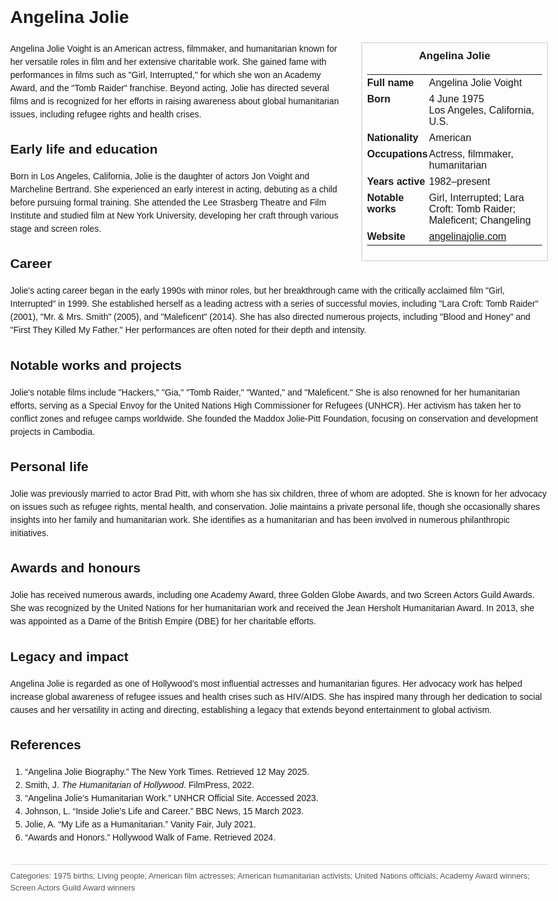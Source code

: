 <!DOCTYPE html>
<html>
<head>
  <title>Angelina Jolie – Profile</title>
  <style>
    body { font-family: Arial, sans-serif; margin: 2rem auto; max-width: 960px; line-height: 1.5; }
    aside.infobox { float: right; width: 280px; margin: 0 0 1rem 1.5rem; border: 1px solid #ccc; padding: 0.5rem; font-size: 0.9rem; }
    aside.infobox h3 { text-align: center; margin-top: 0; }
    aside.infobox table { width: 100%; border-collapse: collapse; }
    aside.infobox td { padding: 0.25rem 0; vertical-align: top; }
    h1 { margin-top: 0; }
    footer.categories { font-size: 0.8rem; color: #555; border-top: 1px solid #ddd; padding-top: 0.5rem; margin-top: 2rem; }
  </style>
</head>
<body>
  <h1>Angelina Jolie</h1>
  <aside class="infobox">
    <h3>Angelina Jolie</h3>
    <table>
      <tr><td><strong>Full name</strong></td><td>Angelina Jolie Voight</td></tr>
      <tr><td><strong>Born</strong></td><td>4 June 1975<br>Los Angeles, California, U.S.</td></tr>
      <tr><td><strong>Nationality</strong></td><td>American</td></tr>
      <tr><td><strong>Occupations</strong></td><td>Actress, filmmaker, humanitarian</td></tr>
      <tr><td><strong>Years active</strong></td><td>1982–present</td></tr>
      <tr><td><strong>Notable works</strong></td><td>Girl, Interrupted; Lara Croft: Tomb Raider; Maleficent; Changeling</td></tr>
      <tr><td><strong>Website</strong></td><td><a href="https://angelinajolie.com" target="_blank">angelinajolie.com</a></td></tr>
    </table>
  </aside>
  <p>Angelina Jolie Voight is an American actress, filmmaker, and humanitarian known for her versatile roles in film and her extensive charitable work. She gained fame with performances in films such as "Girl, Interrupted," for which she won an Academy Award, and the "Tomb Raider" franchise. Beyond acting, Jolie has directed several films and is recognized for her efforts in raising awareness about global humanitarian issues, including refugee rights and health crises.</p>
  
  <h2>Early life and education</h2>
  <p>Born in Los Angeles, California, Jolie is the daughter of actors Jon Voight and Marcheline Bertrand. She experienced an early interest in acting, debuting as a child before pursuing formal training. She attended the Lee Strasberg Theatre and Film Institute and studied film at New York University, developing her craft through various stage and screen roles.</p>
  
  <h2>Career</h2>
  <p>Jolie's acting career began in the early 1990s with minor roles, but her breakthrough came with the critically acclaimed film "Girl, Interrupted" in 1999. She established herself as a leading actress with a series of successful movies, including "Lara Croft: Tomb Raider" (2001), "Mr. & Mrs. Smith" (2005), and "Maleficent" (2014). She has also directed numerous projects, including "Blood and Honey" and "First They Killed My Father." Her performances are often noted for their depth and intensity.</p>
  
  <h2>Notable works and projects</h2>
  <p>Jolie's notable films include "Hackers," "Gia," "Tomb Raider," "Wanted," and "Maleficent." She is also renowned for her humanitarian efforts, serving as a Special Envoy for the United Nations High Commissioner for Refugees (UNHCR). Her activism has taken her to conflict zones and refugee camps worldwide. She founded the Maddox Jolie-Pitt Foundation, focusing on conservation and development projects in Cambodia.</p>
  
  <h2>Personal life</h2>
  <p>Jolie was previously married to actor Brad Pitt, with whom she has six children, three of whom are adopted. She is known for her advocacy on issues such as refugee rights, mental health, and conservation. Jolie maintains a private personal life, though she occasionally shares insights into her family and humanitarian work. She identifies as a humanitarian and has been involved in numerous philanthropic initiatives.</p>
  
  <h2>Awards and honours</h2>
  <p>Jolie has received numerous awards, including one Academy Award, three Golden Globe Awards, and two Screen Actors Guild Awards. She was recognized by the United Nations for her humanitarian work and received the Jean Hersholt Humanitarian Award. In 2013, she was appointed as a Dame of the British Empire (DBE) for her charitable efforts.</p>
  
  <h2>Legacy and impact</h2>
  <p>Angelina Jolie is regarded as one of Hollywood’s most influential actresses and humanitarian figures. Her advocacy work has helped increase global awareness of refugee issues and health crises such as HIV/AIDS. She has inspired many through her dedication to social causes and her versatility in acting and directing, establishing a legacy that extends beyond entertainment to global activism.</p>
  
  <h2>References</h2>
  <ol>
    <li>“Angelina Jolie Biography.” The New York Times. Retrieved 12 May 2025.</li>
    <li>Smith, J. <i>The Humanitarian of Hollywood</i>. FilmPress, 2022.</li>
    <li>“Angelina Jolie’s Humanitarian Work.” UNHCR Official Site. Accessed 2023.</li>
    <li>Johnson, L. “Inside Jolie’s Life and Career.” BBC News, 15 March 2023.</li>
    <li>Jolie, A. “My Life as a Humanitarian.” Vanity Fair, July 2021.</li>
    <li>“Awards and Honors.” Hollywood Walk of Fame. Retrieved 2024.</li>
  </ol>
  
  <footer class="categories">Categories: 1975 births; Living people; American film actresses; American humanitarian activists; United Nations officials; Academy Award winners; Screen Actors Guild Award winners</footer>
</body>
</html>